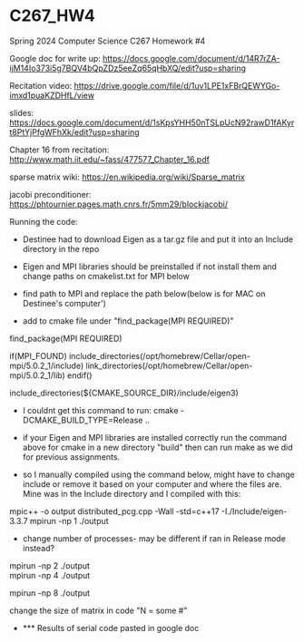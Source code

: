 # C267_HW4
Spring 2024 Computer Science C267 Homework #4



Google doc for write up: https://docs.google.com/document/d/14R7rZA-ijM14Io373i5g7BQV4bQpZDz5eeZq65qHbXQ/edit?usp=sharing



Recitation video: 
https://drive.google.com/file/d/1uv1LPE1xFBrQEWYGo-imxd1puaKZDHfL/view


slides: 
https://docs.google.com/document/d/1sKpsYHH50nTSLpUcN92rawD1fAKyrt8PtYjPfgWFhXk/edit?usp=sharing

Chapter 16 from recitation: 
http://www.math.iit.edu/~fass/477577_Chapter_16.pdf


sparse matrix wiki:
https://en.wikipedia.org/wiki/Sparse_matrix


jacobi preconditioner:
https://phtournier.pages.math.cnrs.fr/5mm29/blockjacobi/



Running the code: 


- Destinee had to download Eigen as a tar.gz file and put it into an Include directory in the repo 
- Eigen and MPI libraries should be preinstalled if not install them and change paths on cmakelist.txt for MPI below

- find path to MPI and replace the path below(below is for MAC on Destinee's computer')
- add to cmake file under "find_package(MPI REQUIRED)"

find_package(MPI REQUIRED)

if(MPI_FOUND)
    include_directories(/opt/homebrew/Cellar/open-mpi/5.0.2_1/include)
    link_directories(/opt/homebrew/Cellar/open-mpi/5.0.2_1/lib)
endif()

include_directories(${CMAKE_SOURCE_DIR}/include/eigen3)

- I couldnt get this command to run:  cmake -DCMAKE_BUILD_TYPE=Release .. 
- if your Eigen and MPI libraries are installed correctly run the command above for cmake in a new directory "build" then can run make as we did for previous assignments. 

- so I manually compiled using the command below, might have to change include or remove it based on your computer and where the files are. Mine was in the Include directory and I compiled with this: 

mpic++ -o output distributed_pcg.cpp -Wall -std=c++17 -I./Include/eigen-3.3.7
mpirun -np 1 ./output    

- change number of processes- may be different if ran in Release mode instead?

mpirun -np 2 ./output    
mpirun -np 4 ./output    

mpirun -np 8 ./output 

change the size of matrix in code "N = some #"


- *** Results of serial code pasted in google doc



